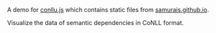 A demo for [conllu.js](<https://github.com/spyysalo/conllu.js>) which contains static files from  [samurais.github.io](<http://samurais.github.io/conllu.js/>).

Visualize the data of semantic dependencies in CoNLL format.